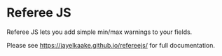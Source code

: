 # Referee JS
Referee JS lets you add simple min/max warnings to your fields.

Please see https://jayelkaake.github.io/refereejs/ for full documentation.
